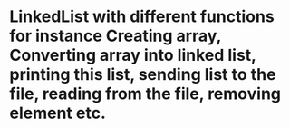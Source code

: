 # LinkedList with different functions for instance Creating array, Converting array into linked list, printing this list, sending list to the file, reading from the file, removing element etc.
